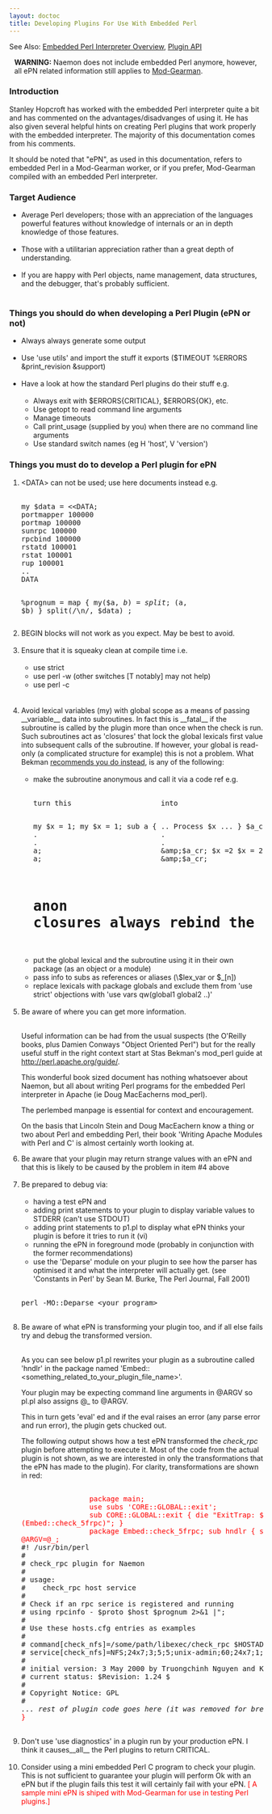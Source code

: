 ```yaml
---
layout: doctoc
title: Developing Plugins For Use With Embedded Perl
---
```


<span class="glyphicon glyphicon-arrow-right"></span> See Also: <a href="embeddedperl.html">Embedded Perl Interpreter Overview</a>, <a href="pluginapi.html">Plugin API</a>


<div class="alert alert-warning" style="margin: 10px;"><i class="glyphicon glyphicon-exclamation-sign"></i> <b>WARNING:</b>
Naemon does not include embedded Perl anymore, however, all ePN related information still applies to <a href="addons.html#modgearman">Mod-Gearman</a>.
</div>


### Introduction

Stanley Hopcroft has worked with the embedded Perl interpreter quite a bit and has commented on the advantages/disadvanges
of using it. He has also given several helpful hints on creating Perl plugins that work properly with the embedded
interpreter. The majority of this documentation comes from his comments.

It should be noted that "ePN", as used in this documentation, refers to embedded Perl in a Mod-Gearman worker,
or if you prefer, Mod-Gearman compiled with an embedded Perl interpreter.



### Target Audience

<ul>
<li>Average Perl developers; those with an appreciation of the languages powerful features without knowledge of internals or an in depth knowledge of those features.<br><br>
<li>Those with a utilitarian appreciation rather than a great depth of understanding.<br><br>
<li>If you are happy with Perl objects, name management, data structures, and the debugger, that's probably sufficient.<br><br>
</ul>



### Things you should do when developing a Perl Plugin (ePN or not)

<ul>
<li>Always always generate some output<br><br>
<li>Use 'use utils' and import the stuff it exports ($TIMEOUT %ERRORS &amp;print_revision &amp;support)<br><br>
<li>Have a look at how the standard Perl plugins do their stuff e.g.<br><br>
<ul>
<li>Always exit with $ERRORS{CRITICAL}, $ERRORS{OK}, etc.
<li>Use getopt to read command line arguments
<li>Manage timeouts
<li>Call print_usage (supplied by you) when there are no command line arguments
<li>Use standard switch names (eg H 'host', V 'version')
</ul>
</ul>



### Things you must do to develop a Perl plugin for ePN

<ol>
<li>&lt;DATA&gt; can not be used; use here documents instead e.g.<br><br>
<pre>
my $data = &lt;&lt;DATA;
portmapper 100000
portmap 100000
sunrpc 100000
rpcbind 100000
rstatd 100001
rstat 100001
rup 100001
..
DATA

%prognum = map { my($a, $b) = split; ($a, $b) } split(/\n/, $data) ;
</pre>
<li>BEGIN blocks will not work as you expect. May be best to avoid.<br><br>
<li>Ensure that it is squeaky clean at compile time i.e.<br><br>
<ul>
<li>use strict
<li>use perl -w (other switches [T notably] may not help)
<li>use perl -c
</ul>
<br><br>
<li>Avoid lexical variables (my) with global scope as a means of passing __variable__ data into subroutines.
In fact this is __fatal__ if the subroutine is called by the plugin more than once when the check is run.
Such subroutines act as 'closures' that lock the global lexicals first value into subsequent calls
of the subroutine. If however, your global is read-only (a complicated structure for example) this
is not a problem. What Bekman <a href="http://perl.apache.org/docs/1.0/guide/">recommends you do instead</a>,
is any of the following:<br><br>

<ul>
<li>make the subroutine anonymous and call it via a code ref e.g.<br><br>
<pre>
turn this                     into

my $x = 1;                    my $x = 1;
sub a { .. Process $x ... }   $a_cr = sub { ... Process $x ... };
.                             .
.                             .
a;                            &amp;$a_cr;
$x =2                         $x = 2;
a;                            &amp;$a_cr;

# anon closures __always__ rebind the current lexical value
</pre>

<li>put the global lexical and the subroutine using it in their own package (as an object or a module)
<li>pass info to subs as references or aliases (\$lex_var or $_[n])
<li>replace lexicals with package globals and exclude them from 'use strict' objections with 'use vars qw(global1 global2 ..)'
</ul>
<br>
<li>Be aware of where you can get more information.<br><br>
<p>
Useful information can be had from the usual suspects (the O'Reilly books, plus Damien Conways "Object Oriented Perl") but for the really useful stuff in the right context start at Stas Bekman's mod_perl guide at <a href="http://perl.apache.org/guide/">http://perl.apache.org/guide/</a>.
</p>
<p>
This wonderful book sized document has nothing whatsoever about Naemon,
but all about writing Perl programs for the embedded Perl interpreter in Apache (ie Doug MacEacherns mod_perl).
</p>
<p>
The perlembed manpage is essential for context and encouragement.
</p>
<p>
On the basis that Lincoln Stein and Doug MacEachern know a thing or two about Perl and embedding Perl, their book 'Writing Apache Modules with Perl and C' is almost certainly worth looking at.
</p>
<li>Be aware that your plugin may return strange values with an ePN and that this is likely to be caused by the problem in item #4 above<br><br>
<li>Be prepared to debug via:<br><br>
<ul>
<li>having a test ePN and
<li>adding print statements to your plugin to display variable values to STDERR (can't use STDOUT)
<li>adding print statements to p1.pl to display what ePN thinks your plugin is before it tries to run it (vi)
<li>running the ePN in foreground mode (probably in conjunction with the former recommendations)
<li>use the 'Deparse' module on your plugin to see how the parser has optimised it and what the interpreter will actually get. (see 'Constants in Perl' by Sean M. Burke, The Perl Journal, Fall 2001)
</ul>
<br>
<pre>
perl -MO::Deparse &lt;your_program&gt;
</pre>
<br>
<li>Be aware of what ePN is transforming your plugin too, and if all else fails try and debug the transformed version.<br><br>
<p>
As you can see below p1.pl rewrites your plugin as a subroutine called 'hndlr' in the package named 'Embed::&lt;something_related_to_your_plugin_file_name&gt;'.
</p>
<p>
Your plugin may be expecting command line arguments in @ARGV so pl.pl also assigns @_ to @ARGV.
</p>
<p>
This in turn gets 'eval' ed and if the eval raises an error (any parse error and run error), the plugin gets chucked out.
</p>
<p>
The following output shows how a test ePN transformed the <i>check_rpc</i> plugin before attempting to execute it. Most of the code from the actual plugin is not shown, as we are interested in only the transformations that the ePN has made to the plugin).  For clarity, transformations are shown in red:
</p>
<pre>
<font color="red">
                package main;
                use subs 'CORE::GLOBAL::exit';
                sub CORE::GLOBAL::exit { die "ExitTrap: $_[0]
(Embed::check_5frpc)"; }
                package Embed::check_5frpc; sub hndlr { shift(@_);
@ARGV=@_;</font>
#! /usr/bin/perl
#
# check_rpc plugin for Naemon
#
# usage:
#    check_rpc host service
#
# Check if an rpc serice is registered and running
# using rpcinfo - $proto $host $prognum 2>&amp;1 |";
#
# Use these hosts.cfg entries as examples
#
# command[check_nfs]=/some/path/libexec/check_rpc $HOSTADDRESS$ nfs
# service[check_nfs]=NFS;24x7;3;5;5;unix-admin;60;24x7;1;1;1;;check_rpc
#
# initial version: 3 May 2000 by Truongchinh Nguyen and Karl DeBisschop
# current status: $Revision: 1.24 $
#
# Copyright Notice: GPL
#
<i>... rest of plugin code goes here (it was removed for brevity) ...</i>
<font color="red">}</font>
</pre>
<br>
<li>Don't use 'use diagnostics' in a plugin run by your production ePN.
    I think it causes__all__ the Perl plugins to return CRITICAL.<br><br>
<li>Consider using a mini embedded Perl C program to check your plugin. This is not
    sufficient to guarantee your plugin will perform Ok with an ePN but if the plugin fails
    this test it will certainly fail with your ePN. <font color="red">[ A sample mini ePN is shiped with Mod-Gearman
    for use in testing Perl plugins.]</font> <br><br>
</ol>
